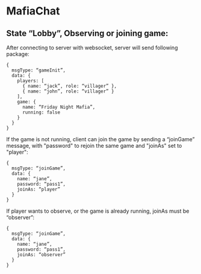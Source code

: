 MafiaChat
=========

State “Lobby”, Observing or joining game:
-----------------------------------------

After connecting to server with websocket, server will send following package:

    {
      msgType: “gameInit”,
      data: {
        players: [
          { name: “jack”, role: “villager” },
          { name: “john”, role: “villager” }
        ],
        game: {
          name: “Friday Night Mafia”,
          running: false
        }
      }
    }

If the game is not running, client can join the game by sending a “joinGame” message, with "password" to rejoin the same game and "joinAs" set to "player":

    {
      msgType: “joinGame”,
      data: {
        name: “jane”,
        password: “pass1”,
        joinAs: “player”
      }
    }

If player wants to observe, or the game is already running, joinAs must be “observer”:

    {
      msgType: “joinGame”,
      data: {
        name: “jane”,
        password: “pass1”,
        joinAs: “observer”
      }
    }
    